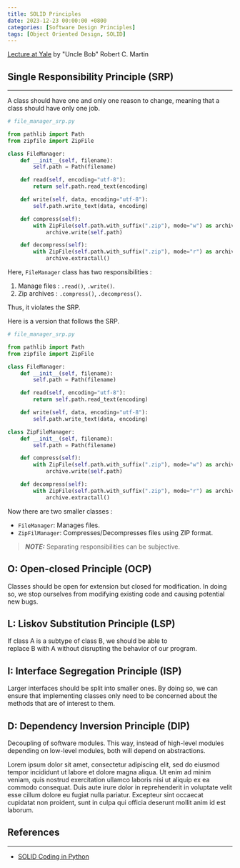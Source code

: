 ```yaml
---
title: SOLID Principles
date: 2023-12-23 00:00:00 +0800
categories: [Software Design Principles]
tags: [Object Oriented Design, SOLID]
---
```


[Lecture at Yale](https://youtu.be/TMuno5RZNeE?si=87o0UAIOqk5mRI3v) by "Uncle Bob" Robert C. Martin

## Single Responsibility Principle (SRP)
---
A class should have one and only one reason to change, meaning that a class should have only one job.

```python
# file_manager_srp.py

from pathlib import Path
from zipfile import ZipFile

class FileManager:
    def __init__(self, filename):
        self.path = Path(filename)

    def read(self, encoding="utf-8"):
        return self.path.read_text(encoding)

    def write(self, data, encoding="utf-8"):
        self.path.write_text(data, encoding)

    def compress(self):
        with ZipFile(self.path.with_suffix(".zip"), mode="w") as archive:
            archive.write(self.path)

    def decompress(self):
        with ZipFile(self.path.with_suffix(".zip"), mode="r") as archive:
            archive.extractall()
```

Here, `FileManager` class has two responsibilities :
1. Manage files : `.read()`, `.write()`.
2. Zip archives : `.compress()`, `.decompress()`.

Thus, it violates the SRP.

Here is a version that follows the SRP.
```python
# file_manager_srp.py

from pathlib import Path
from zipfile import ZipFile

class FileManager:
    def __init__(self, filename):
        self.path = Path(filename)

    def read(self, encoding="utf-8"):
        return self.path.read_text(encoding)

    def write(self, data, encoding="utf-8"):
        self.path.write_text(data, encoding)

class ZipFileManager:
    def __init__(self, filename):
        self.path = Path(filename)

    def compress(self):
        with ZipFile(self.path.with_suffix(".zip"), mode="w") as archive:
            archive.write(self.path)

    def decompress(self):
        with ZipFile(self.path.with_suffix(".zip"), mode="r") as archive:
            archive.extractall()
```

Now there are two smaller classes :
* `FileManager`: Manages files.
* `ZipFilManager`: Compresses/Decompresses files using ZIP format.

> **_NOTE:_**
Separating responsibilities can be subjective.



## O: Open-closed Principle (OCP)
Classes should be open for extension but closed for modification. In doing so, we stop ourselves from modifying existing code and causing potential new bugs.


## L: Liskov Substitution Principle (LSP)
If class A is a subtype of class B, we should be able to replace B with A without disrupting the behavior of our program.


## I: Interface Segregation Principle (ISP)
Larger interfaces should be split into smaller ones. By doing so, we can ensure that implementing classes only need to be concerned about the methods that are of interest to them.


## D: Dependency Inversion Principle (DIP)
Decoupling of software modules. This way, instead of high-level modules depending on low-level modules, both will depend on abstractions.


Lorem ipsum dolor sit amet, consectetur adipiscing elit, sed do eiusmod tempor incididunt ut labore et dolore magna aliqua. Ut enim ad minim veniam, quis nostrud exercitation ullamco laboris nisi ut aliquip ex ea commodo consequat. Duis aute irure dolor in reprehenderit in voluptate velit esse cillum dolore eu fugiat nulla pariatur. Excepteur sint occaecat cupidatat non proident, sunt in culpa qui officia deserunt mollit anim id est laborum.


## References
---
* [SOLID Coding in Python](https://towardsdatascience.com/solid-coding-in-python-1281392a6a94)
